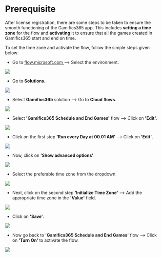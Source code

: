 # Prerequisite

After license registration, there are some steps to be taken to ensure the smooth functioning of the Gamifics365 app. This includes **setting a time zone** for the flow and **activating** it to ensure that all the games created in Gamifics365 start and end on time.&#x20;

To set the time zone and activate the flow, follow the simple steps given below:

* Go to [flow.microsoft.com ](https://us.flow.microsoft.com/en-us/)--> Select the environment.&#x20;

![](../.gitbook/assets/Prereq\_4.png)

* Go to **Solutions**.&#x20;

![](../.gitbook/assets/Prereq\_5.png)

* Select **Gamifics365** solution --> Go to **Cloud flows**.

![](../.gitbook/assets/Flow\_3.png)

* Select **'Gamifics365 Schedule and End Games'** flow --> Click on **'Edit'**.

![](<../.gitbook/assets/Flow\_4 (2).png>)

* Click on the first step **'Run every Day at 00.01 AM'** --> Click on **'Edit'**.

![](<../.gitbook/assets/Flow\_5 (2).png>)

* Now, click on **'Show advanced options'**.

![](../.gitbook/assets/Flow\_6.png)

* Select the preferable time zone from the dropdown.

![](../.gitbook/assets/Flow\_7.png)

* Next, click on the second step **'Initialize Time Zone'** --> Add the appropriate time zone in the **'Value'** field.

![](../.gitbook/assets/Flow\_8.png)

* Click on **'Save'**.

![](../.gitbook/assets/Flow\_10.png)

* Now go back to **'Gamifics365 Schedule and End Games'** flow --> Click on **'Turn On'** to activate the flow.

![](../.gitbook/assets/Flow\_11.png)
